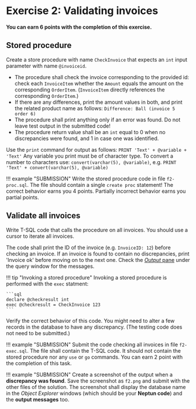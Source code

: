 ﻿# Exercise 2: Validating invoices

**You can earn 6 points with the completion of this exercise.**

## Stored procedure

Create a store procedure with name `CheckInvoice` that expects an `int` input parameter with name `@invoiceid`.

- The procedure shall check the invoice corresponding to the provided id: check each `InvoiceItem` whether the `Amount` equals the amount on the corresponding `OrderItem`. (`InvoiceItem` directly references the corresponding `OrderItem`.)
- If there are any differences, print the amount values in both, and print the related product name as follows: `Difference: Ball (invoice 5 order 6)`
- The procedure shall print anything only if an error was found. Do not leave test output in the submitted code!
- The procedure return value shall be an `int` equal to 0 when no discrepancies were found, and 1 in case one was identified.

Use the `print` command for output as follows: `PRINT 'Text' + @variable + 'Text'` Any variable you print must be of character type. To convert a number to characters use: `convert(varchar(5), @variable)`, e.g. `PRINT 'Text' + convert(varchar(5), @variable)`

!!! example "SUBMISSION"
    Write the stored procedure code in file `f2-proc.sql`. The file should contain a single `create proc` statement! The correct behavior earns you 4 points. Partially incorrect behavior earns you partial points.

## Validate all invoices

Write T-SQL code that calls the procedure on all invoices. You should use a cursor to iterate all invoices.

The code shall print the ID of the invoice (e.g. `InvoiceID: 12`) before checking an invoice. If an invoice is found to contain no discrepancies, print 'Invoice ok' before moving on to the next one. Check the [_Output_ pane](https://docs.microsoft.com/en-us/sql/ssms/scripting/transact-sql-debugger-output-window) under the  query window for the messages.

!!! tip "Invoking a stored procedure"
    Invoking a stored procedure is performed with the `exec` statment:

    ```sql
    declare @checkresult int
    exec @checkresult = CheckInvoice 123
    ```
Verify the correct behavior of this code. You might need to alter a few records in the database to have any discrepancy. (The testing code does not need to be submitted.)

!!! example "SUBMISSION"
    Submit the code checking all invoices in file `f2-exec.sql`. The file shall contain the T-SQL code. It should not contain the stored procedure nor any `use` or `go` commands. You can earn 2 point with the completion of this task.

!!! example "SUBMISSION"
    Create a screenshot of the output when a **discrepancy was found**. Save the screenshot as `f2.png` and submit with the other files of the solution. The screenshot shall display the database name in the _Object Explorer_ windows (which should be your **Neptun code**) and the **output messages** too.
